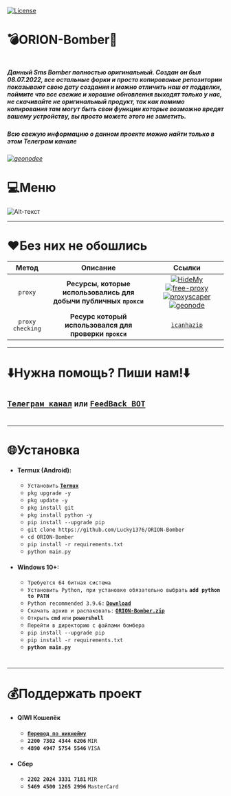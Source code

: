 [![License](https://img.shields.io/github/license/MajickTek/GPL3.0?color=green&label=License)](https://opensource.org/licenses/GPL-3.0)

# 💣ORION-Bomber💫
#
##### Данный Sms Bomber полностью оригинальный. Создан он был 08.07.2022, все остальные форки и просто копированые репозитории показывают свою дату создания и можно отличить наш от подделки, поймите что все свежие и хорошие обновления выходят только у нас, не скачивайте не оригинальный продукт, так как помимо копирования там могут быть свои функции которые возможно вредят вашему устройству, вы просто можете этого не заметить.
##### Всю свежую информацию о данном проекте можно найти только в этом Телеграм канале
###### [![geonodee](https://img.shields.io/badge/Telegram-blue?style=for-the-badge&logo=Telegram)](https://t.me/orion_bomber)
#
# 💻Меню
![Alt-текст](https://i.ibb.co/D8Bty5Z/rounded-in-photoretrica.png)
___
# ❤️️**Без них не обошлись**
| Метод | Описание | Ссылки|
|:----------:|:----:|:----------:|
| `proxy` | **Ресурсы, которые использовались для добычи публичных `прокси`**|[![HideMy](https://i.ibb.co/Xp3TscR/hmn-logo-300x300.png)](https://hidemy.name/ru/)[![free-proxy](https://i.ibb.co/CnXVgkx/1658415338280.jpg)](https://free-proxy-list.net)[![proxyscaper](https://i.ibb.co/PYmCfwk/images.png)](https://proxyscrape.com)[![geonode](https://i.ibb.co/Jn2gfPn/image.png)](https://proxylist.geonode.com)|
| `proxy checking` | **Ресурс который использовался для проверки `прокси`** | [`icanhazip`](http://icanhazip.com) |

___
# ⬇️Нужна помощь? Пиши нам!⬇️
## [**`Телеграм канал`**](https://t.me/orion_bomber) `или` [**`FeedBack BOT`**](https://t.me/orion_feedback_bot)
#
___
# 🌐Установка
+ #### **Termux (Android):**
  + `Установить` [**`Termux`**](https://t.me/orion_bomber/5)
  + `pkg upgrade -y`
  + `pkg update -y`
  + `pkg install git`
  + `pkg install python -y`
  + `pip install --upgrade pip`
  + `git clone https://github.com/Lucky1376/ORION-Bomber`
  + `cd ORION-Bomber`
  + `pip install -r requirements.txt`
  + `python main.py`

+ #### **Windows 10+:**
  + `Требуется 64 битная система`
  + `Установить Python, при установке обязательно выбрать` **`add python to PATH`**
  + `Python recommended 3.9.6:` [**`Download`**](https://drive.google.com/file/d/1-rt97BpZwgRUTZSH7sAVZNVq7jOC4gsE/view?usp=sharing)
  + `Скачать архив и распаковать:` [**`ORION-Bomber.zip`**](https://github.com/Lucky1376/ORION-Bomber/archive/refs/heads/master.zip)
  + `Открыть` **`cmd`** `или` **`powershell`**
  + `Перейти в директорию с файлами бомбера`
  + `pip install --upgrade pip`
  + `pip install -r requirements.txt`
  + **`python main.py`**

#
___
# 💰Поддержать проект

+ #### **QIWI Кошелёк**
  + [**`Перевод по никнейму`**](https://qiwi.com/n/LUCKY1376)
  + **`2200 7302 4344 6206`** `MIR`
  + **`4890 4947 5754 5546`** `VISA`
+ #### **Сбер**
  + **`2202 2024 3331 7181`** `MIR`
  + **`5469 4500 1265 2996`** `MasterCard`
